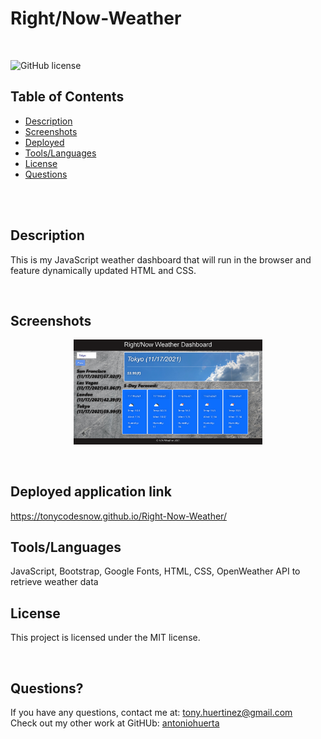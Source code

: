 # Right/Now-Weather
<br />

![GitHub license](https://img.shields.io/badge/license-MIT-55002b.svg) <br />

## Table of Contents 

- [Description](#description)
- [Screenshots](#screenshots)
- [Deployed](#deployed)
- [Tools/Languages](#languages)
- [License](#license)
- [Questions](#questions)

<br />
<br />

## Description

This is my JavaScript weather dashboard that will run in the browser and feature dynamically updated HTML and CSS. <br />

<br />

## Screenshots


<p align="center"><img src="./assets/images/Weather.png" width="60%"></p>  <br /> 


## Deployed application link

https://tonycodesnow.github.io/Right-Now-Weather/  <br />

## Tools/Languages

JavaScript, Bootstrap, Google Fonts, HTML, CSS, OpenWeather API to retrieve weather data<br />


## License

  This project is licensed under the MIT license. <br />

  <br />

## Questions?

If you have any questions, contact me at: 
tony.huertinez@gmail.com  <br />
Check out my other work at GitHUb:
[antoniohuerta](https://github.com/Tonycodesnow) <br />

